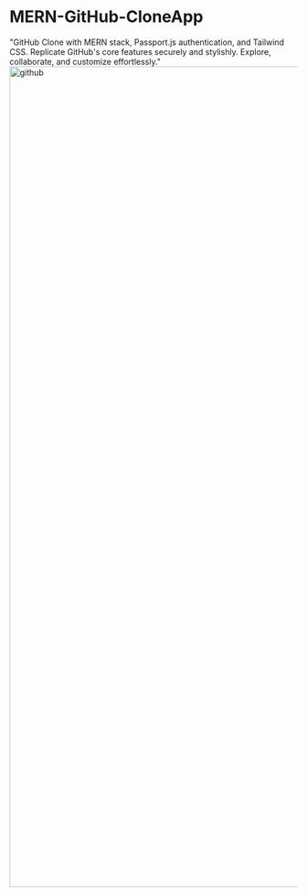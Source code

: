 # MERN-GitHub-CloneApp
"GitHub Clone with MERN stack, Passport.js authentication, and Tailwind CSS. Replicate GitHub's core features securely and stylishly. Explore, collaborate, and customize effortlessly."
<img width="1436" alt="github" src="https://github.com/PremrajChavan/MERN-GitHub-CloneApp/assets/140583623/567550e6-5f44-4f0f-a4ad-2543b1e04714">
